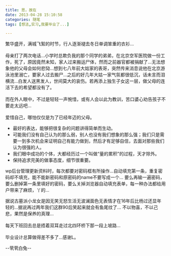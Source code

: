 ```yaml
---
title: 思，故在
date: 2013-04-28 15:10:58
categories: 随笔
tags: [想法,实习,我要毕业了...]

---
```

繁华盛开，满城飞絮的时节，行人逐渐褪去冬日单调笨重的衣衫...<br /><br />母亲打了两次电话...小学时总欺负我的那个同学的弟弟，在北京空军医院做一份工作，死了，原因竟然未知，家人过来搬运尸体，然而之前器官都被捐献了...无法想象他的父母会如何悲恸...想到七八年前大姑家的表哥，突然传来消息说他在北京游泳池里溺亡，要家人过去搬尸...之后的好几年大姑一家气氛都很低沉，话未言而泪横流...白发人送黑发人，世间莫大的哀伤。若再添上独生子女这一层，做父母的连活下去的希望都没有了。<br /><br />而在外人眼中，不过是轻轻一声惋惜，或有人会以此为教训，苦口婆心劝告孩子不要走太远吧...<br /><br />爱惜自己，哪怕仅仅是为了已经年迈的父母。

*   最好的表达，能够把很复杂的问题讲得简单而生动。
*   可能我们没有自己认为的那么弱，别人也没有我们想象的那么强；我们只是需要一到多次机会来证明自己有能力做到，然后才有足够自信，去面对那些我们认为很强的人。
*   我们眼中成功的个体，大都经历过一个叫做“量的累积”的过程，天才除外。
*   保持追求完美的做事态度，细节很重要。

wp后台管理更新资料时，每次都要对密码框有所操作...自动填充第一条，重复密码却不填充，能不能新密码和原密码的name不要写成一个... 要么再输一遍密码，要么删掉第一条里填好的密码，要么关掉浏览器自动填充表单，每一种办法都给用户带来了麻烦，丫的...

据说古墓派小龙女是因无笑无怒生活无波澜面色无表情才在16年后比杨过还显年轻的...据说再过两年我们这群90后笑起来就会有鱼尾纹了... 不以物喜，不以己悲，果然是保养的真理...<br /><br />每天下班回去总是捂着双耳走过北四环桥下那一段上坡路...<br /><br />毕业设计总算做得差不多了...感谢L。

--茕茕白兔--